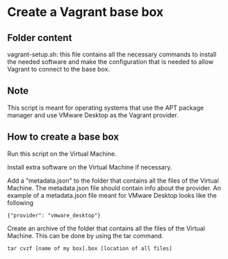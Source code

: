 # Create a Vagrant base box
## Folder content
vagrant-setup.sh: this file contains all the necessary commands to install the needed software and make the configuration that is needed to allow Vagrant to connect to the base box.
## Note
This script is meant for operating systems that use the APT package manager and use VMware Desktop as the Vagrant provider. 
## How to create a base box
Run this script on the Virtual Machine.

Install extra software on the Virtual Machine if necessary. 

Add a "metadata.json" to the folder that contains all the files of the Virtual Machine. The metadata.json file should contain info about the provider. An example of a metadata.json file meant for VMware Desktop looks like the following

    {"provider": "vmware_desktop"}

Create an archive of the folder that contains all the files of the Virtual Machine. This can be done by using the tar command. 

    tar cvzf [name of my box].box [location of all files]

